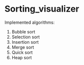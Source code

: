 # Sorting_visualizer
Implemented algorithms:
1) Bubble sort
2) Selection sort
3) Insertion sort
4) Merge sort
5) Quick sort
6) Heap sort
